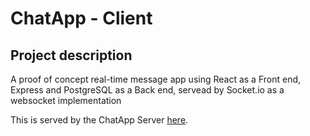 # ChatApp - Client

## Project description

A proof of concept real-time message app using React as a Front end, Express and PostgreSQL as a Back end, servead by Socket.io as a websocket implementation

This is served by the ChatApp Server [here](https://github.com/palvarezimaz/chatapp-server).
